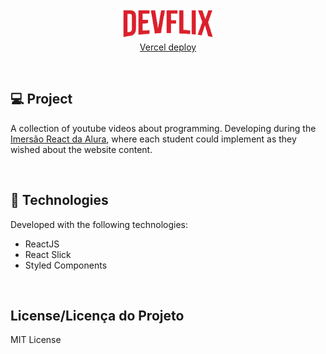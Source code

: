 <p align="center">
  <img alt="Logo do projeto" width="150px" src="./src/assets/logo.png" />
  </br>
  <a href="https://devflix.mateuscnh.vercel.app/">Vercel deploy</a>
</p>

</br>

## 💻 Project

A collection of youtube videos about programming. Developing during the [Imersão React da Alura](https://www.alura.com.br/imersao-react/), where each student could implement as they wished about the website content.

</br>

## 🚀 Technologies

Developed with the following technologies:

- ReactJS
- React Slick
- Styled Components

</br>

## License/Licença do Projeto
MIT License
